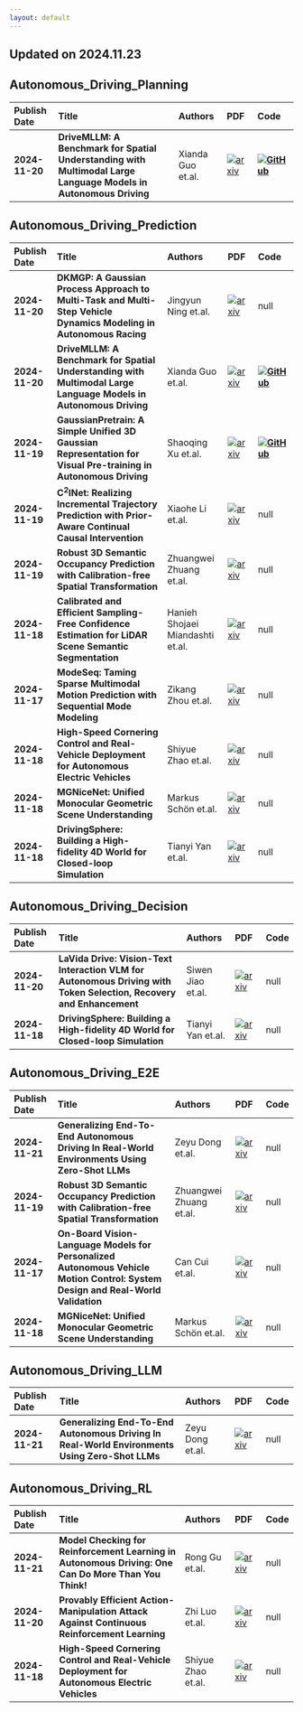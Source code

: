 ```yaml
---
layout: default
---
```


## Updated on 2024.11.23

## Autonomous_Driving_Planning

| Publish Date | Title | Authors | PDF | Code |
|:---------|:-----------------------|:---------|:------|:------|
|**2024-11-20**|**DriveMLLM: A Benchmark for Spatial Understanding with Multimodal Large Language Models in Autonomous Driving**|Xianda Guo et.al.|[![arxiv](https://img.shields.io/badge/arXiv-2411.13112v1-b31b1b.svg)](http://arxiv.org/abs/2411.13112v1)|**[![GitHub](https://img.shields.io/badge/github-%23121011.svg?style=for-the-badge&logo=github&logoColor=white)](https://github.com/xiandaguo/drive-mllm)**|

## Autonomous_Driving_Prediction

| Publish Date | Title | Authors | PDF | Code |
|:---------|:-----------------------|:---------|:------|:------|
|**2024-11-20**|**DKMGP: A Gaussian Process Approach to Multi-Task and Multi-Step Vehicle Dynamics Modeling in Autonomous Racing**|Jingyun Ning et.al.|[![arxiv](https://img.shields.io/badge/arXiv-2411.13755v1-b31b1b.svg)](http://arxiv.org/abs/2411.13755v1)|null|
|**2024-11-20**|**DriveMLLM: A Benchmark for Spatial Understanding with Multimodal Large Language Models in Autonomous Driving**|Xianda Guo et.al.|[![arxiv](https://img.shields.io/badge/arXiv-2411.13112v1-b31b1b.svg)](http://arxiv.org/abs/2411.13112v1)|**[![GitHub](https://img.shields.io/badge/github-%23121011.svg?style=for-the-badge&logo=github&logoColor=white)](https://github.com/xiandaguo/drive-mllm)**|
|**2024-11-19**|**GaussianPretrain: A Simple Unified 3D Gaussian Representation for Visual Pre-training in Autonomous Driving**|Shaoqing Xu et.al.|[![arxiv](https://img.shields.io/badge/arXiv-2411.12452v1-b31b1b.svg)](http://arxiv.org/abs/2411.12452v1)|**[![GitHub](https://img.shields.io/badge/github-%23121011.svg?style=for-the-badge&logo=github&logoColor=white)](https://github.com/public-bots/gaussianpretrain)**|
|**2024-11-19**|**C$^{2}$INet: Realizing Incremental Trajectory Prediction with Prior-Aware Continual Causal Intervention**|Xiaohe Li et.al.|[![arxiv](https://img.shields.io/badge/arXiv-2411.12313v1-b31b1b.svg)](http://arxiv.org/abs/2411.12313v1)|null|
|**2024-11-19**|**Robust 3D Semantic Occupancy Prediction with Calibration-free Spatial Transformation**|Zhuangwei Zhuang et.al.|[![arxiv](https://img.shields.io/badge/arXiv-2411.12177v1-b31b1b.svg)](http://arxiv.org/abs/2411.12177v1)|null|
|**2024-11-18**|**Calibrated and Efficient Sampling-Free Confidence Estimation for LiDAR Scene Semantic Segmentation**|Hanieh Shojaei Miandashti et.al.|[![arxiv](https://img.shields.io/badge/arXiv-2411.11935v1-b31b1b.svg)](http://arxiv.org/abs/2411.11935v1)|null|
|**2024-11-17**|**ModeSeq: Taming Sparse Multimodal Motion Prediction with Sequential Mode Modeling**|Zikang Zhou et.al.|[![arxiv](https://img.shields.io/badge/arXiv-2411.11911v1-b31b1b.svg)](http://arxiv.org/abs/2411.11911v1)|null|
|**2024-11-18**|**High-Speed Cornering Control and Real-Vehicle Deployment for Autonomous Electric Vehicles**|Shiyue Zhao et.al.|[![arxiv](https://img.shields.io/badge/arXiv-2411.11762v1-b31b1b.svg)](http://arxiv.org/abs/2411.11762v1)|null|
|**2024-11-18**|**MGNiceNet: Unified Monocular Geometric Scene Understanding**|Markus Schön et.al.|[![arxiv](https://img.shields.io/badge/arXiv-2411.11466v1-b31b1b.svg)](http://arxiv.org/abs/2411.11466v1)|null|
|**2024-11-18**|**DrivingSphere: Building a High-fidelity 4D World for Closed-loop Simulation**|Tianyi Yan et.al.|[![arxiv](https://img.shields.io/badge/arXiv-2411.11252v1-b31b1b.svg)](http://arxiv.org/abs/2411.11252v1)|null|

## Autonomous_Driving_Decision

| Publish Date | Title | Authors | PDF | Code |
|:---------|:-----------------------|:---------|:------|:------|
|**2024-11-20**|**LaVida Drive: Vision-Text Interaction VLM for Autonomous Driving with Token Selection, Recovery and Enhancement**|Siwen Jiao et.al.|[![arxiv](https://img.shields.io/badge/arXiv-2411.12980v1-b31b1b.svg)](http://arxiv.org/abs/2411.12980v1)|null|
|**2024-11-18**|**DrivingSphere: Building a High-fidelity 4D World for Closed-loop Simulation**|Tianyi Yan et.al.|[![arxiv](https://img.shields.io/badge/arXiv-2411.11252v1-b31b1b.svg)](http://arxiv.org/abs/2411.11252v1)|null|

## Autonomous_Driving_E2E

| Publish Date | Title | Authors | PDF | Code |
|:---------|:-----------------------|:---------|:------|:------|
|**2024-11-21**|**Generalizing End-To-End Autonomous Driving In Real-World Environments Using Zero-Shot LLMs**|Zeyu Dong et.al.|[![arxiv](https://img.shields.io/badge/arXiv-2411.14256v1-b31b1b.svg)](http://arxiv.org/abs/2411.14256v1)|null|
|**2024-11-19**|**Robust 3D Semantic Occupancy Prediction with Calibration-free Spatial Transformation**|Zhuangwei Zhuang et.al.|[![arxiv](https://img.shields.io/badge/arXiv-2411.12177v1-b31b1b.svg)](http://arxiv.org/abs/2411.12177v1)|null|
|**2024-11-17**|**On-Board Vision-Language Models for Personalized Autonomous Vehicle Motion Control: System Design and Real-World Validation**|Can Cui et.al.|[![arxiv](https://img.shields.io/badge/arXiv-2411.11913v1-b31b1b.svg)](http://arxiv.org/abs/2411.11913v1)|null|
|**2024-11-18**|**MGNiceNet: Unified Monocular Geometric Scene Understanding**|Markus Schön et.al.|[![arxiv](https://img.shields.io/badge/arXiv-2411.11466v1-b31b1b.svg)](http://arxiv.org/abs/2411.11466v1)|null|

## Autonomous_Driving_LLM

| Publish Date | Title | Authors | PDF | Code |
|:---------|:-----------------------|:---------|:------|:------|
|**2024-11-21**|**Generalizing End-To-End Autonomous Driving In Real-World Environments Using Zero-Shot LLMs**|Zeyu Dong et.al.|[![arxiv](https://img.shields.io/badge/arXiv-2411.14256v1-b31b1b.svg)](http://arxiv.org/abs/2411.14256v1)|null|

## Autonomous_Driving_RL

| Publish Date | Title | Authors | PDF | Code |
|:---------|:-----------------------|:---------|:------|:------|
|**2024-11-21**|**Model Checking for Reinforcement Learning in Autonomous Driving: One Can Do More Than You Think!**|Rong Gu et.al.|[![arxiv](https://img.shields.io/badge/arXiv-2411.14375v1-b31b1b.svg)](http://arxiv.org/abs/2411.14375v1)|null|
|**2024-11-20**|**Provably Efficient Action-Manipulation Attack Against Continuous Reinforcement Learning**|Zhi Luo et.al.|[![arxiv](https://img.shields.io/badge/arXiv-2411.13116v1-b31b1b.svg)](http://arxiv.org/abs/2411.13116v1)|null|
|**2024-11-18**|**High-Speed Cornering Control and Real-Vehicle Deployment for Autonomous Electric Vehicles**|Shiyue Zhao et.al.|[![arxiv](https://img.shields.io/badge/arXiv-2411.11762v1-b31b1b.svg)](http://arxiv.org/abs/2411.11762v1)|null|

